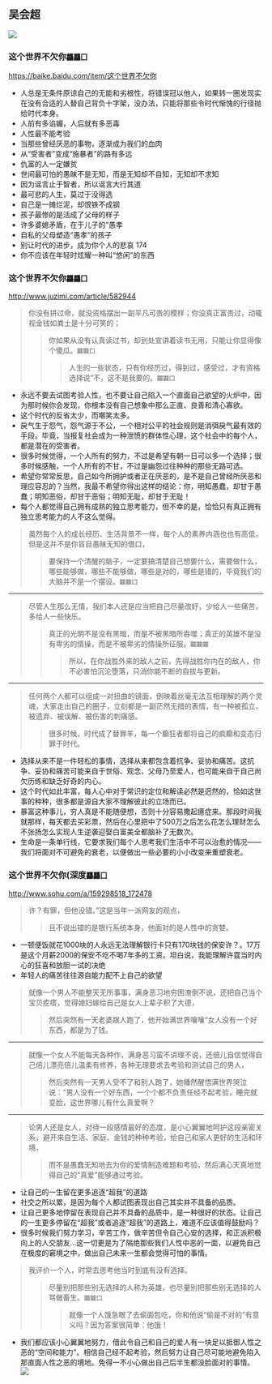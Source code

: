 ## 吴会超
![](http://npic7.fangtoo.com/cn/zixun/zh-chs/2017-09/08/315531-201709082215292252.jpg)
### 这个世界不欠你`龘龘囗`
https://baike.baidu.com/item/这个世界不欠你
- 人总是无条件原谅自己的无能和劣根性，将错误冠以他人，如果转一圈发现实在没有合适的人替自己背负十字架，没办法，只能将那些令时代惭愧的行径抛给时代本身。
- 人前有多谄媚，人后就有多恶毒
- 人性最不能考验
- 当那些曾经厌恶的事物，逐渐成为我们的血肉
- 从“受害者”变成“施暴者”的路有多远
- 仇富的人一定嫌贫
- 世间最可怕的愚昧不是无知，而是无知却不自知，无知却不求知
- 因为谣言止于智者，所以谣言大行其道
- 最可悲的人生，莫过于没得选
- 自己是一摊烂泥，却恨铁不成钢
- 孩子最惨的是活成了父母的样子
- 许多婆媳矛盾，在于儿子的“愚孝
- 自私的父母塑造“愚孝”的孩子
- 别让时代的进步，成为你个人的悲哀 174
- 你不应该在年轻时炫耀一种叫“悠闲”的东西 
### 这个世界不欠你`龘龘囗`
http://www.juzimi.com/article/582944
>你没有拼过命，就没资格摆出一副平凡可贵的模样；你没真正富贵过，动辄视金钱如粪土是十分可笑的；
>>你如果从没有认真读过书，却到处宣讲着读书无用，只能让你显得像个傻瓜。`龖龖囗`
>>>人生的一些状态，只有你经历过，得到过，感受过，才有资格选择说“不，这不是我要的。`龖龖囗`
- 永远不要去试图考验人性，也不要让自己陷入一个直面自己欲望的火炉中，因为那时候你会发现，你根本没有自己想象中那么正直、良善和清心寡欲。
- 这个时代的反省太少，而嘲笑太多。
- 戾气生于怨气，怨气源于不公，一个相对公平的社会规则是消弭戾气最有效的手段。毕竟，当报复社会成为一种泄愤的群体性心理，这个社会中的每个人，都是潜在的受害者。
- 很多时候觉得，一个人所有的努力，不过是希望有朝一日可以多一个选择；很多时候感触，一个人所有的不甘，不过是幽怨过往种种的那些无路可选。
- 希望你常常反思，自己如今所拥护或者正在厌恶的，是不是自己曾经所厌恶和理应容忍的？当然，我最不希望你得出这样的结论：你，明知愚蠢，却甘于愚蠢；明知恶俗，却甘于恶俗；明知无耻，却甘于无耻！
- 每个人都觉得自己拥有成熟的独立思考能力，但不幸的是，恰恰只有真正拥有独立思考能力的人不这么觉得。
>虽然每个人的成长经历、生活背景不一样，每个人的素养内涵也也有高低，但是这并不是你盲目愚昧无知的借口，
>>要保持一个清醒的脑子，一定要搞清楚自己想要什么，需要做什么，哪些能够做，哪些不能够做，哪些是对的，哪些是错的，毕竟我们的大脑并不是一个摆设。`龖龖囗`
---
>尽管人生那么无情，我们本人还是应当把自己尽量改好，少给人一些痛苦，多给人一些快乐。
>>真正的光明不是没有黑暗，而是不被黑暗所吞噬；真正的英雄不是没有卑劣的情操，而是不被卑劣的情操所征服。`龖龖龖`
>>>所以，在你战胜外来的敌人之前，先得战胜你内在的敌人，你不必害怕沉沦堕落，只消你能不断的自拔与更新。
---
>任何两个人都可以组成一对扭曲的镜面，倒映着丝毫无法互相理解的两个灵魂，大家走出自己的圈子，立刻都是一副茫然无措的表情，有一种被孤立、被遗弃、被误解、被伤害的刺痛感。 
>>很多时候，时代成了替罪羊，每一个癫狂者都将自己的疯癫和变态归罪于时代。
- 选择从来不是一件轻松的事情，选择从来都包含着抗争、妥协和痛苦。这抗争、妥协和痛苦可能来自于世俗、观念、父母乃至爱人，也可能来自于自己尚欠历练和缺乏好奇的内心。
- 这个时代如此丰富，每人心中对于常识的定位和解读必然是迥然的，恰如这世事的种种，很多都是源自大家不理解彼此的立场而已。
- 暴富这种事儿，穷人真是不能随便想，否则十分容易撒起癔症来。那段时间我就那样，每天都去买彩票，然后在心里把中了500万之后怎么花怎么理财怎么不张扬怎么实现人生逆袭迎娶白富美全都脑补了无数次。
- 生命是一条单行线，它要求我们每个人思考我们生活中不可以治愈的情况——我们将面对不可避免的衰老，以便做出一些必要的小小改变来重塑衰老。
### 这个世界不欠你(深度`龘龘囗`
http://www.sohu.com/a/159298518_172478
>许？有罪，但他没错。”这是当年一派网友的观点，
>>且不说出错的是银行系统本身，他面对的是人性中的贪婪。
- 一顿便饭就花1000块的人永远无法理解银行卡只有170块钱的保安许？。17万是这个月薪2000的保安不吃不喝7年多的工资。坦白说，我能理解许霆当时内心的狂喜和放胆一试的决绝
- 年轻人的痛苦往往源自能力配不上自己的欲望
>就像一个男人不能整天无所事事，满身恶习地穷困潦倒不说，还把自己当个宝贝疙瘩，觉得媳妇嫁给自己是女人上辈子积了大德，
>>然后突然有一天老婆跟人跑了，他开始满世界嚷嚷“女人没有一个好东西，都是为了钱。
---
>就像一个女人不能每天各种作，满身恶习蛮不讲理不说，还倍儿自信觉得自己倍儿漂亮倍儿温柔有修养，各种无理要求去考验和测试自己的男人，
>>然后突然有一天男人受不了和别人跑了，她幡然醒悟满世界哭泣说：“男人没有一个好东西，一个个都不负责任经不起考验，睡完就变脸，这世界哪儿有什么真爱啊？
---
>论男人还是女人，对待一段感情最好的态度，是小心翼翼地呵护这段亲密关系，避开来自生活、家庭、金钱的种种考验，给自己和家人更好的生活和环境，
>>而不是愚蠢无知地去为你的爱情制造难题和考验，然后满心天真地觉得自己的“真爱”能够通过考验。
- 让自己的一生留在更多追逐“超我”的道路
- 社交之所以累，是因为每个人都试图表现出自己其实并不具备的品质。
- 让自己更多地停留在表现自己并不具备的品质中，是一种很好的状态。让自己的一生更多停留在“超我”或者追逐“超我”的道路上，难道不应该值得鼓励吗？
- 很多时候我们努力学习，辛苦工作，做辛苦但令自己心安的选择，和正派积极向上的人交朋友…这一切更是为了隔绝那些我们人性中恶的一面，以避免自己在极度的窘境之中，做出自己未来一生都会觉得可怕的事情。
>我评价一个人，时常去思考他当时到底有没有选择。
>>尽量别把那些别无选择的人称为英雄，也尽量别把那些别无选择的人骂做畜生。`龖龖囗`
>>>就像一个人饿急眼了去偷面包吃，你和他说“偷是不对的”有意义吗？因为答案很简单：他饿！
- 我们都应该小心翼翼地努力，借此令自己和自己的爱人有一块足以抵御人性之恶的“空间和能力”。相信自己经不起考验，然后努力让自己尽可能地避免陷入那直面人性之恶的境地。免得一不小心做出自己后半生都没脸面对的事情。
![](http://img.mp.itc.cn/upload/20170723/0519cbf9186647089d63f8386a7b2854_th.jpg)